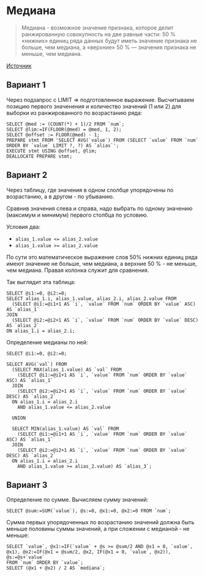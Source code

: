 # Медиана

> Медиана - возможное значение признака, которое делит ранжированную совокупность
> на две равные части: 50 % «нижних» единиц ряда данных будут иметь значение признака не больше, чем медиана,
> а «верхние» 50 % — значения признака не меньше, чем медиана.

[Источник](https://ru.wikipedia.org/wiki/%D0%9C%D0%B5%D0%B4%D0%B8%D0%B0%D0%BD%D0%B0_(%D1%81%D1%82%D0%B0%D1%82%D0%B8%D1%81%D1%82%D0%B8%D0%BA%D0%B0))

## Вариант 1

Через подзапрос с LIMIT => подготовленное выражение.
Высчитываем позицию первого значенения и количество значений (1 или 2) для выборки из ранжированного по возрастанию ряда:

```
SELECT @med := (COUNT(*) + 1)/2 FROM `num`;
SELECT @lim:=IF(FLOOR(@med) = @med, 1, 2);
SELECT @offset := FLOOR(@med) - 1;
PREPARE stmt FROM 'SELECT AVG(`value`) FROM (SELECT `value` FROM `num` ORDER BY `value` LIMIT ?, ?) AS `alias`';
EXECUTE stmt USING @offset, @lim;
DEALLOCATE PREPARE stmt;
```

## Вариант 2

Через таблицу, где значения в одном слолбце упорядочены по возрастанию, а в другом - по убыванию.

Сравнив значения слева и справа, надо выбрать по одному значению (максимум и минимум) первого столбца по условию.

Условия два:

* `alias_1.value <= alias_2.value`
* `alias_1.value >= alias_2.value`

По сути это математическое выражение слов 50% нижних единиц ряда имеют значение не больше, чем медиана,
а верхние 50 % - не меньше, чем медиана. Правая колонка служит для сравнения.

Так выглядит эта таблица:

```
SELECT @i1:=0, @i2:=0;
SELECT alias_1.i, alias_1.value, alias_2.i, alias_2.value FROM
  (SELECT @i1:=@i1+1 AS `i`, `value` FROM `num` ORDER BY `value` ASC) AS `alias_1`
JOIN
  (SELECT @i2:=@i2+1 AS `i`, `value` FROM `num` ORDER BY `value` DESC) AS `alias_2`
ON alias_1.i = alias_2.i;
```

Определение медианы по ней:

```
SELECT @i1:=0, @i2:=0;

SELECT AVG(`val`) FROM
  (SELECT MAX(alias_1.value) AS `val` FROM
    (SELECT @i1:=@i1+1 AS `i`, `value` FROM `num` ORDER BY `value` ASC) AS `alias_1`
  JOIN
    (SELECT @i2:=@i2+1 AS `i`, `value` FROM `num` ORDER BY `value` DESC) AS `alias_2`
  ON alias_1.i = alias_2.i
    AND alias_1.value <= alias_2.value

  UNION

  SELECT MIN(alias_1.value) AS `val` FROM
    (SELECT @i1:=@i1+1 AS `i`, `value` FROM `num` ORDER BY `value` ASC) AS `alias_1`
  JOIN
    (SELECT @i2:=@i2+1 AS `i`, `value` FROM `num` ORDER BY `value` DESC) AS `alias_2`
  ON alias_1.i = alias_2.i
    AND alias_1.value >= alias_2.value) AS `alias_3`;
```

## Вариант 3

Определение по сумме. Вычисляем сумму значений:

```
SELECT @sum:=SUM(`value`), @s:=0, @x1:=0, @x2:=0 FROM `num`;
```

Сумма первых упорядоченных по возрастанию значений должна быть меньше половины суммы значений, а при сложении с медианой - не меньше:

```
SELECT `value`, @x1:=IF(`value` + @s >= @sum/2 AND @x1 = 0, `value`, @x1), @x2:=IF(@x1 = @sum/2, @x2, IF(@x1 = 0, `value`, @x2)), @s:=@s+`value`
FROM `num` ORDER BY `value`;
SELECT (@x1 + @x2) / 2 AS `mediana`;
```

